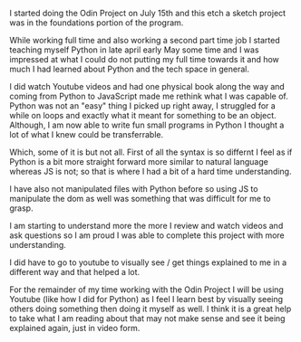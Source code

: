 I started doing the Odin Project on July 15th and this etch a sketch project was in the foundations portion of the program.

While working full time and also working a second part time job
I started teaching myself Python in late april early May some time and I was impressed at what I could do not putting my full time towards it and how much I had learned about Python and the tech space in general.

I did watch Youtube videos and had one physical book along the way and coming from Python to JavaScript made me rethink what I was capable of. Python was not an "easy" thing I picked up right away, I struggled for a while on loops and exactly what it meant for something to be an object. Although, I am now able to write fun small programs in Python I thought a lot of what I knew could be transferrable.

Which, some of it is but not all. First of all the syntax is so differnt I feel as if Python is a bit more straight forward more similar to natural language whereas JS is not; so that is where I had a bit of a hard time understanding.

I have also not manipulated files with Python before so using JS to manipulate the dom as well was something that was difficult for me to grasp.

I am starting to understand more the more I review and watch videos and ask questions so I am proud I was able to complete this project with more understanding. 

I did have to go to youtube to visually see / get things explained to me in a different way and that helped a lot. 

For the remainder of my time working with the Odin Project I will be using Youtube (like how I did for Python) as I feel I learn best by visually seeing others doing something then doing it myself as well. I think it is a great help to take what I am reading about that may not make sense and see it being explained again, just in video form.